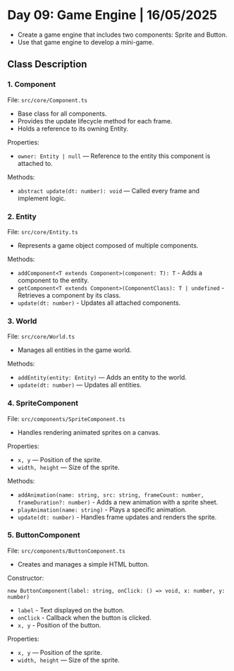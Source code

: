 # Day 09: Game Engine | 16/05/2025
- Create a game engine that includes two components: Sprite and Button.
- Use that game engine to develop a mini-game.
## Class Description
### 1. Component
File: `src/core/Component.ts`
- Base class for all components.
- Provides the update lifecycle method for each frame.
- Holds a reference to its owning Entity.

Properties:
- `owner: Entity | null` — Reference to the entity this component is attached to.

Methods:
- `abstract update(dt: number): void` — Called every frame and implement logic.

### 2. Entity
File: `src/core/Entity.ts`
- Represents a game object composed of multiple components.

Methods:
- `addComponent<T extends Component>(component: T): T` - Adds a component to the entity.
- `getComponent<T extends Component>(ComponentClass): T | undefined` - Retrieves a component by its class.
- `update(dt: number)` - Updates all attached components.

### 3. World
File: `src/core/World.ts`
- Manages all entities in the game world.

Methods:
- `addEntity(entity: Entity)` — Adds an entity to the world.
- `update(dt: number)` — Updates all entities.

### 4. SpriteComponent
File: `src/components/SpriteComponent.ts`
- Handles rendering animated sprites on a canvas.

Properties:
- `x, y` — Position of the sprite.
- `width, height` — Size of the sprite.

Methods:
- `addAnimation(name: string, src: string, frameCount: number, frameDuration?: number)` - Adds a new animation with a sprite sheet.
- `playAnimation(name: string)` -  Plays a specific animation.
- `update(dt: number)` - Handles frame updates and renders the sprite.

### 5. ButtonComponent
File: `src/components/ButtonComponent.ts`
- Creates and manages a simple HTML button.

Constructor:
```
new ButtonComponent(label: string, onClick: () => void, x: number, y: number)
```
- `label` - Text displayed on the button.
- `onClick` - Callback when the button is clicked.
- `x, y` - Position of the button.

Properties:
- `x, y` — Position of the sprite.
- `width, height` — Size of the sprite.